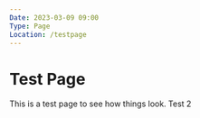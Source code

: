 ```yaml
---
Date: 2023-03-09 09:00
Type: Page
Location: /testpage
---
```


# Test Page

This is a test page to see how things look. Test 2
